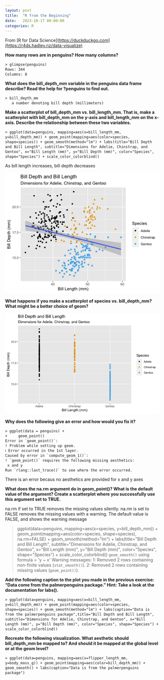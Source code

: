```yaml
---
layout: post
title:  "R from the Beginning"
date:   2023-10-17 00:00:00
categories: R
---
```


From [R for Data Science](https://duckduckgo.com](https://r4ds.hadley.nz/data-visualize)

<b>How many rows are in penguins? How many columns?</b>

    > glimpse(penguins)
    Rows: 344
    Columns: 8

<b>What does the bill_depth_mm variable in the penguins data frame describe? Read the help for ?penguins to find out.</b>

    > bill_depth_mm
       a number denoting bill depth (millimeters)

<b>Make a scatterplot of bill_depth_mm vs. bill_length_mm. That is, make a scatterplot with bill_depth_mm on the y-axis and bill_length_mm on the x-axis. Describe the relationship between these two variables.</b>

    > ggplot(data=penguins, mapping=aes(x=bill_length_mm, y=bill_depth_mm)) + geom_point(mapping=aes(color=species, shape=species)) + geom_smooth(method="lm") + labs(title="Bill Depth and Bill Length", subtitle="Dimensions for Adelie, Chinstrap, and Gentoo", x="Bill Length (mm)", y="Bill Depth (mm)", color="Species", shape="Species") + scale_color_colorblind()

As bill length increases, bill depth decreases

<img src="https://raw.githubusercontent.com/nadinesk/nadinesk.github.io/d4e8be312782093d52552f0ecdbe4dc1ad284643/images/eg1q3.png"/>


<b>What happens if you make a scatterplot of species vs. bill_depth_mm? What might be a better choice of geom?</b>

<img src="https://raw.githubusercontent.com/nadinesk/nadinesk.github.io/master/images/eg1q4.png"/>

<b> Why does the following give an error and how would you fix it?</b>

    > ggplot(data = penguins) + 
    +     geom_point()
    Error in `geom_point()`:
    ! Problem while setting up geom.
    ℹ Error occurred in the 1st layer.
    Caused by error in `compute_geom_1()`:
    ! `geom_point()` requires the following missing aesthetics:
     x and y
    Run `rlang::last_trace()` to see where the error occurred.

 There is an error becaus no aesthetics are provided for x and y axes

<b>What does the na.rm argument do in geom_point()? What is the default value of the argument? Create a scatterplot where you successfully use this argument set to TRUE.</b>

na.rm if set to TRUE removes the missing values silently. na.rm is set to FALSE removes the missing values with a warning. The default value is FALSE, and shows the warning message

> ggplot(data=penguins, mapping=aes(x=species, y=bill_depth_mm)) + geom_point(mapping=aes(color=species, shape=species), na.rm=FALSE) + geom_smooth(method="lm") + labs(title="Bill Depth and Bill Length", subtitle="Dimensions for Adelie, Chinstrap, and Gentoo", x="Bill Length (mm)", y="Bill Depth (mm)", color="Species", shape="Species") + scale_color_colorblind() 
`geom_smooth()` using formula = 'y ~ x'
Warning messages:
1: Removed 2 rows containing non-finite values (`stat_smooth()`). 
2: Removed 2 rows containing missing values (`geom_point()`). 

<b>Add the following caption to the plot you made in the previous exercise: “Data come from the palmerpenguins package.” Hint: Take a look at the documentation for labs().</b>

	> ggplot(data=penguins, mapping=aes(x=bill_length_mm, y=bill_depth_mm)) + geom_point(mapping=aes(color=species, shape=species)) + geom_smooth(method="lm") + labs(caption="Data is from the palmerpenguins package",title="Bill Depth and Bill Length", subtitle="Dimensions for Adelie, Chinstrap, and Gentoo", x="Bill Length (mm)", y="Bill Depth (mm)", color="Species", shape="Species") + scale_color_colorblind()

<b>Recreate the following visualization. What aesthetic should bill_depth_mm be mapped to? And should it be mapped at the global level or at the geom level?</b>

    > ggplot(data=penguins, mapping=aes(x=flipper_length_mm, y=body_mass_g)) + geom_point(mapping=aes(color=bill_depth_mm)) + geom_smooth() + labs(caption="Data is from the palmerpenguins package") 
